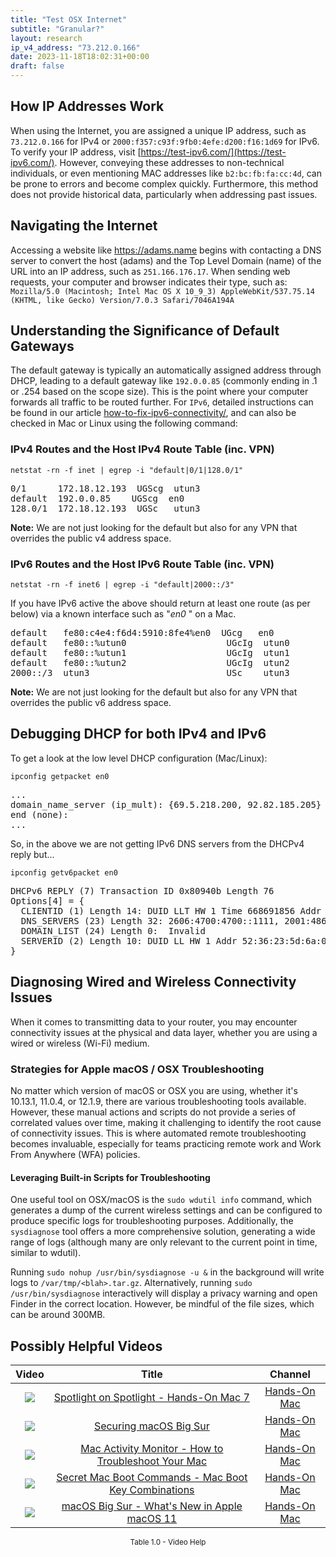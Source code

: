 ```yaml
---
title: "Test OSX Internet"
subtitle: "Granular?"
layout: research
ip_v4_address: "73.212.0.166"
date: 2023-11-18T18:02:31+00:00
draft: false
---
```


## How IP Addresses Work

When using the Internet, you are assigned a unique IP address, such as ```73.212.0.166``` for IPv4 or ```2000:f357:c93f:9fb0:4efe:d200:f16:1d69``` for IPv6. To verify your IP address, visit [https://test-ipv6.com/](https://test-ipv6.com/). However, conveying these addresses to non-technical individuals, or even mentioning MAC addresses like ```b2:bc:fb:fa:cc:4d```, can be prone to errors and become complex quickly. Furthermore, this method does not provide historical data, particularly when addressing past issues.
## Navigating the Internet

Accessing a website like https://adams.name begins with contacting a DNS server to convert the host (adams) and the Top Level Domain (name) of the URL into an IP address, such as ```251.166.176.17```. When sending web requests, your computer and browser indicates their type, such as: <br>```Mozilla/5.0 (Macintosh; Intel Mac OS X 10_9_3) AppleWebKit/537.75.14 (KHTML, like Gecko) Version/7.0.3 Safari/7046A194A```
## Understanding the Significance of Default Gateways

The default gateway is typically an automatically assigned address through DHCP, leading to a default gateway like ```192.0.0.85``` (commonly ending in .1 or .254 based on the scope size). This is the point where your computer forwards all traffic to be routed further. For ```IPv6```, detailed instructions can be found in our article [how-to-fix-ipv6-connectivity/](/blog/how-to-fix-ipv6-connectivity/), and can also be checked in Mac or Linux using the following command:
<br>
### IPv4 Routes and the Host IPv4 Route Table (inc. VPN)
```netstat -rn -f inet | egrep -i "default|0/1|128.0/1"```

<pre>
0/1      172.18.12.193  UGScg  utun3
default  192.0.0.85    UGScg  en0
128.0/1  172.18.12.193  UGSc   utun3</pre>

**Note:** We are not just looking for the default but also for any VPN that overrides the public v4 address space.

### IPv6 Routes and the Host IPv6 Route Table (inc. VPN)
```netstat -rn -f inet6 | egrep -i "default|2000::/3"```

If you have IPv6 active the above should return at least one route (as per below) via a known interface such as "_en0_ " on a Mac. 

<pre>
default   fe80:c4e4:f6d4:5910:8fe4%en0  UGcg   en0
default   fe80::%utun0                   UGcIg  utun0
default   fe80::%utun1                   UGcIg  utun1
default   fe80::%utun2                   UGcIg  utun2
2000::/3  utun3                          USc    utun3</pre>

**Note:** We are not just looking for the default but also for any VPN that overrides the public v6 address space.
<br>

## Debugging DHCP for both IPv4 and IPv6

To get a look at the low level DHCP configuration (Mac/Linux): 

```ipconfig getpacket en0```

<pre>
...
domain_name_server (ip_mult): {69.5.218.200, 92.82.185.205}
end (none):
...</pre>

So, in the above we are not getting IPv6 DNS servers from the DHCPv4 reply but...

```ipconfig getv6packet en0```

<pre>
DHCPv6 REPLY (7) Transaction ID 0x80940b Length 76
Options[4] = {
  CLIENTID (1) Length 14: DUID LLT HW 1 Time 668691856 Addr b2:bc:fb:fa:cc:4d
  DNS_SERVERS (23) Length 32: 2606:4700:4700::1111, 2001:4860:4860::8844
  DOMAIN_LIST (24) Length 0:  Invalid
  SERVERID (2) Length 10: DUID LL HW 1 Addr 52:36:23:5d:6a:05
}</pre>




## Diagnosing Wired and Wireless Connectivity Issues
When it comes to transmitting data to your router, you may encounter connectivity issues at the physical and data layer, whether you are using a wired or wireless (Wi-Fi) medium.
### Strategies for Apple macOS / OSX Troubleshooting
No matter which version of macOS or OSX you are using, whether it's 10.13.1, 11.0.4, or 12.1.9, there are various troubleshooting tools available. However, these manual actions and scripts do not provide a series of correlated values over time, making it challenging to identify the root cause of connectivity issues. This is where automated remote troubleshooting becomes invaluable, especially for teams practicing remote work and Work From Anywhere (WFA) policies.
#### Leveraging Built-in Scripts for Troubleshooting
One useful tool on OSX/macOS is the `sudo wdutil info` command, which generates a dump of the current wireless settings and can be configured to produce specific logs for troubleshooting purposes. Additionally, the `sysdiagnose` tool offers a more comprehensive solution, generating a wide range of logs (although many are only relevant to the current point in time, similar to wdutil).

Running `sudo nohup /usr/bin/sysdiagnose -u &` in the background will write logs to `/var/tmp/<blah>.tar.gz`. Alternatively, running `sudo /usr/bin/sysdiagnose` interactively will display a privacy warning and open Finder in the correct location. However, be mindful of the file sizes, which can be around 300MB.
## Possibly Helpful Videos

<link href="/plugins/lity/css/lity.min.css" rel="stylesheet">
<script src="/plugins/lity/js/lity.min.js"></script>
<div class="table1-start"></div>

|Video | Title | Channel |
| :---: | :---: | :---: |
|<a href="https://www.youtube.com/watch?v=RslZ4W1EPqk" data-lity><img src="https://i.ytimg.com/vi/RslZ4W1EPqk/default.jpg" class="img-fluid"></a>|<a href="https://www.youtube.com/watch?v=RslZ4W1EPqk" data-lity>Spotlight on Spotlight - Hands-On Mac 7</a>|<a target="_blank" href="https://www.youtube.com/channel/UCg43DP8MdHVcl4rFK_delBg" >Hands-On Mac</a>|
|<a href="https://www.youtube.com/watch?v=7KdhJimuhNw" data-lity><img src="https://i.ytimg.com/vi/7KdhJimuhNw/default.jpg" class="img-fluid"></a>|<a href="https://www.youtube.com/watch?v=7KdhJimuhNw" data-lity>Securing macOS Big Sur</a>|<a target="_blank" href="https://www.youtube.com/channel/UCg43DP8MdHVcl4rFK_delBg" >Hands-On Mac</a>|
|<a href="https://www.youtube.com/watch?v=TWzWd_DiaJ0" data-lity><img src="https://i.ytimg.com/vi/TWzWd_DiaJ0/default.jpg" class="img-fluid"></a>|<a href="https://www.youtube.com/watch?v=TWzWd_DiaJ0" data-lity>Mac Activity Monitor - How to Troubleshoot Your Mac</a>|<a target="_blank" href="https://www.youtube.com/channel/UCg43DP8MdHVcl4rFK_delBg" >Hands-On Mac</a>|
|<a href="https://www.youtube.com/watch?v=VwNYWAxHCgM" data-lity><img src="https://i.ytimg.com/vi/VwNYWAxHCgM/default.jpg" class="img-fluid"></a>|<a href="https://www.youtube.com/watch?v=VwNYWAxHCgM" data-lity>Secret Mac Boot Commands - Mac Boot Key Combinations</a>|<a target="_blank" href="https://www.youtube.com/channel/UCg43DP8MdHVcl4rFK_delBg" >Hands-On Mac</a>|
|<a href="https://www.youtube.com/watch?v=JMKi6o9kaZI" data-lity><img src="https://i.ytimg.com/vi/JMKi6o9kaZI/default.jpg" class="img-fluid"></a>|<a href="https://www.youtube.com/watch?v=JMKi6o9kaZI" data-lity>macOS Big Sur - What&#39;s New in Apple macOS 11</a>|<a target="_blank" href="https://www.youtube.com/channel/UCg43DP8MdHVcl4rFK_delBg" >Hands-On Mac</a>|

<center><small>Table 1.0 - Video Help</small></center>
 <br>
<div class="table1-end"></div>
<script type="text/javascript">
(function() {
    $('div.table1-start').nextUntil('div.table1-end', 'table').addClass('table thead-dark table-striped table-responsive rounded').attr('id', 't1');
    $('#t1').find('thead').addClass('thead-dark');
})();
</script>
